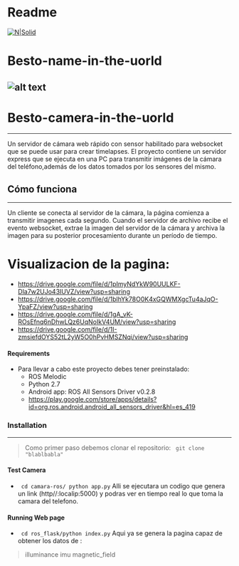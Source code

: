 # Readme 

[![N|Solid](https://lh3.googleusercontent.com/proxy/zXOtAsOkQ19Te14LY7MGtUH7OWvK-lIxpb8gcYXCcOiYjmsB4fu9riYahu4ETg4QIy4EctZw84qOJqtqxyGnaZhhjWJG4ZKV8M4QdX8vrKuheufWdQ)](https://www.ros.org/)
# Besto-name-in-the-uorld
![alt text](https://i.imgur.com/tC1oo2n.png)
--------------------------


# Besto-camera-in-the-uorld
--------------------------
Un servidor de cámara web rápido con sensor habilitado para websocket que se puede usar para crear timelapses. El proyecto contiene un servidor express que se ejecuta en una PC para transmitir imágenes de la cámara del teléfono,además de los datos tomados por los sensores del mismo.


## Cómo funciona
--------------------------------
Un cliente se conecta al servidor de la cámara, la página comienza a transmitir imagenes cada segundo. Cuando el servidor de archivo recibe el evento websocket, extrae la imagen del servidor de la cámara y archiva la imagen para su posterior procesamiento durante un período de tiempo.


# Visualizacion de la pagina:
- https://drive.google.com/file/d/1pImyNdYkW90UULKF-Dla7w2UJo43IUVZ/view?usp=sharing
- https://drive.google.com/file/d/1blhYk78O0K4xGQWMXgcTu4aJqO-YpaFZ/view?usp=sharing
- https://drive.google.com/file/d/1gA_vK-ROsEfnq6nDhwLQz6UqNoIkV4UM/view?usp=sharing
- https://drive.google.com/file/d/1I-zmsiefdOYS52tL2yW5O0hPvHMSZNqi/view?usp=sharing



#### Requirements
- Para llevar a cabo este proyecto debes tener preinstalado:
  - ROS Melodic
  - Python 2.7
  - Android app: ROS All Sensors Driver v0.2.8
   - https://play.google.com/store/apps/details?id=org.ros.android.android_all_sensors_driver&hl=es_419

### Installation
---
> Como primer paso debemos clonar el repositorio: 
` git clone "blablbabla"` 
#### Test Camera
- ` cd camara-ros/ python app.py` 
Alli se ejecutara un codigo que genera un link  (http//:localip:5000) y podras ver en tiempo real lo que toma la camara del telefono.


#### Running Web page
- ` cd ros_flask/python index.py` 
Aqui ya se genera la pagina capaz de obtener los datos de :
> illuminance
> imu
> magnetic_field
